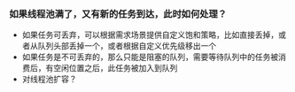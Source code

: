 ### 如果线程池满了，又有新的任务到达，此时如何处理？
* 如果任务可丢弃，可以根据需求场景提供自定义饱和策略，比如直接丢掉，或者从队列头部丢掉一个，或者根据自定义优先级移出一个
* 如果任务是不可丢弃的，那么只能是阻塞的队列，需要等待队列中的任务被消费后，有空闲位置之后，此任务被加入到队列
* 对线程池扩容？
